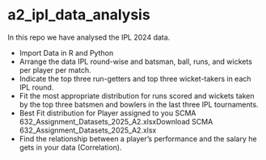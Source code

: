 # a2_ipl_data_analysis
In this repo we have analysed the IPL 2024 data.

- Import Data in R and Python
- Arrange the data IPL round-wise and batsman, ball, runs, and wickets per player per match.
- Indicate the top three run-getters and top three wicket-takers in each IPL round.
- Fit the most appropriate distribution for runs scored and wickets taken by the top three batsmen and bowlers in the last three IPL tournaments.
- Best Fit distribution for Player assigned to you SCMA 632_Assignment_Datasets_2025_A2.xlsxDownload SCMA 632_Assignment_Datasets_2025_A2.xlsx
- Find the relationship between a player’s performance and the salary he gets in your data (Correlation).
